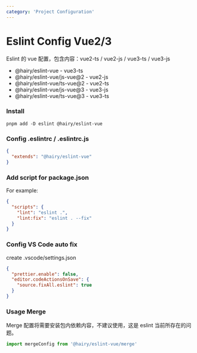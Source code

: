 ```yaml
---
category: 'Project Configuration'
---
```


# Eslint Config Vue2/3

Eslint 的 vue 配置，包含内容：vue2-ts / vue2-js / vue3-ts / vue3-js

- @hairy/eslint-vue           - vue3-ts
- @hairy/eslint-vue/js-vue@2  - vue2-js
- @hairy/eslint-vue/ts-vue@2  - vue2-ts
- @hairy/eslint-vue/js-vue@3  - vue3-js
- @hairy/eslint-vue/ts-vue@3  - vue3-ts

### Install

```
pnpm add -D eslint @hairy/eslint-vue
```

### Config .eslintrc / .eslintrc.js

```json
{
  "extends": "@hairy/eslint-vue"
}
```

### Add script for package.json

For example:
```json
{
  "scripts": {
    "lint": "eslint .",
    "lint:fix": "eslint . --fix"
  }
}
```

### Config VS Code auto fix

create .vscode/settings.json

```json
{
  "prettier.enable": false,
  "editor.codeActionsOnSave": {
    "source.fixAll.eslint": true
  }
}
```

### Usage Merge

Merge 配置将需要安装包内依赖内容，不建议使用，这是 eslint 当前所存在的问题。

```js
import mergeConfig from '@hairy/eslint-vue/merge'
```